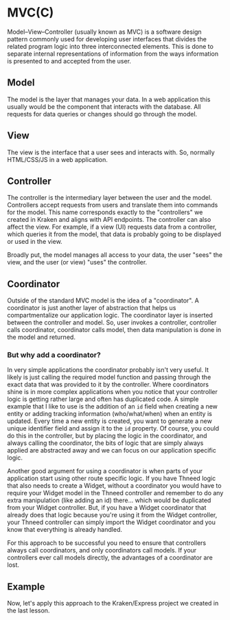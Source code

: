 # MVC(C)
Model–View–Controller (usually known as MVC) is a software design pattern commonly used for developing user interfaces that divides the related program logic into three interconnected elements. This is done to separate internal representations of information from the ways information is presented to and accepted from the user.

## Model
The model is the layer that manages your data.  In a web application this usually would be the component that interacts with the database.  All requests for data queries or changes should go through the model.

## View
The view is the interface that a user sees and interacts with.  So, normally HTML/CSS/JS in a web application.

## Controller
The controller is the intermediary layer between the user and the model.  Controllers accept requests from users and translate them into commands for the model.  This name corresponds exactly to the "controllers" we created in Kraken and aligns with API endpoints.  The controller can also affect the view.  For example, if a view (UI) requests data from a controller, which queries it from the model, that data is probably going to be displayed or used in the view.

Broadly put, the model manages all access to your data, the user "sees" the view, and the user (or view) "uses" the controller.

## Coordinator
Outside of the standard MVC model is the idea of a "coordinator".  A coordinator is just another layer of abstraction that helps us compartmentalize our application logic.  The coordinator layer is inserted between the controller and model.  So, user invokes a controller, controller calls coordinator, coordinator calls model, then data manipulation is done in the model and returned.

### But why add a coordinator?  
In very simple applications the coordinator probably isn't very useful.  It likely is just calling the required model function and passing through the exact data that was provided to it by the controller.  Where coordinators shine is in more complex applications when you notice that your controller logic is getting rather large and often has duplicated code.  A simple example that I like to use is the addition of an `id` field when creating a new entity or adding tracking information (who/what/when) when an entity is updated.  Every time a new entity is created, you want to generate a new unique identifier field and assign it to the `id` property.  Of course, you could do this in the controller, but by placing the logic in the coordinator, and always calling the coordinator, the bits of logic that are simply always applied are abstracted away and we can focus on our application specific logic.

Another good argument for using a coordinator is when parts of your application start using other route specific logic.  If you have Thneed logic that also needs to create a Widget, without a coordinator you would have to require your Widget model in the Thneed controller and remember to do any extra manipulation (like adding an id) there... which would be duplicated from your Widget controller.  But, if you have a Widget coordinator that already does that logic because you're using it from the Widget controller, your Thneed controller can simply import the Widget coordinator and you know that everything is already handled.

For this approach to be successful you need to ensure that controllers always call coordinators, and only coordinators call models.  If your controllers ever call models directly, the advantages of a coordinator are lost.

## Example
Now, let's apply this approach to the Kraken/Express project we created in the last lesson.